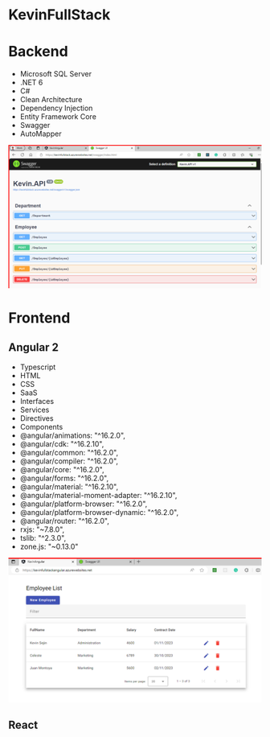 # KevinFullStack

# Backend
- Microsoft SQL Server
- .NET 6
- C#
- Clean Architecture
- Dependency Injection
- Entity Framework Core
- Swagger
- AutoMapper

![alt text](https://github.com/kevinricar24/KevinFullStack/blob/main/Kevin.FullStack/Kevin.API/image/api.png)

# Frontend

## Angular 2
- Typescript
- HTML
- CSS
- SaaS
- Interfaces
- Services
- Directives
- Components
- @angular/animations: "^16.2.0",
- @angular/cdk: "^16.2.10",
- @angular/common: "^16.2.0",
- @angular/compiler: "^16.2.0",
- @angular/core: "^16.2.0",
- @angular/forms: "^16.2.0",
- @angular/material: "^16.2.10",
- @angular/material-moment-adapter: "^16.2.10",
- @angular/platform-browser: "^16.2.0",
- @angular/platform-browser-dynamic: "^16.2.0",
- @angular/router: "^16.2.0",
- rxjs: "~7.8.0",
- tslib: "^2.3.0",
- zone.js: "~0.13.0"

![alt text](https://github.com/kevinricar24/KevinFullStack/blob/main/Kevin.FullStack/Kevin.Angular/src/image/angular.png)


## React
